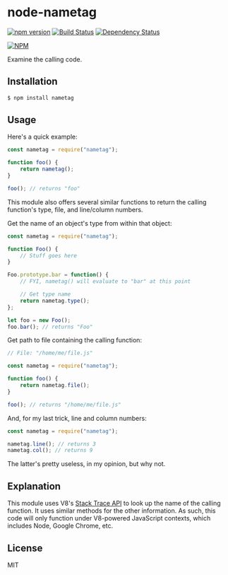 node-nametag
============

[![npm version](https://badge.fury.io/js/nametag.svg)](https://badge.fury.io/js/nametag)
[![Build Status](https://travis-ci.org/tylerfilla/node-nametag.svg?branch=master)](https://travis-ci.org/tylerfilla/node-nametag)
[![Dependency Status](https://david-dm.org/tylerfilla/node-nametag.svg)](https://david-dm.org/tylerfilla/node-nametag)

[![NPM](https://nodei.co/npm/nametag.png?downloads=true&downloadRank=true&stars=true)](https://nodei.co/npm/nametag/)

Examine the calling code.

Installation
------------

```sh
$ npm install nametag
```

Usage
-----

Here's a quick example:

```js
const nametag = require("nametag");

function foo() {
    return nametag();
}

foo(); // returns "foo"
```

This module also offers several similar functions to return the calling function's type, file, and line/column numbers.

Get the name of an object's type from within that object:

```js
const nametag = require("nametag");

function Foo() {
    // Stuff goes here
}

Foo.prototype.bar = function() {
    // FYI, nametag() will evaluate to "bar" at this point

    // Get type name
    return nametag.type();
};

let foo = new Foo();
foo.bar(); // returns "Foo"
```

Get path to file containing the calling function:

```js
// File: "/home/me/file.js"

const nametag = require("nametag");

function foo() {
    return nametag.file();
}

foo(); // returns "/home/me/file.js"
```

And, for my last trick, line and column numbers:

```js
const nametag = require("nametag");

nametag.line(); // returns 3
nametag.col(); // returns 9
```

The latter's pretty useless, in my opinion, but why not.

Explanation
-----------

This module uses V8's [Stack Trace API](https://github.com/v8/v8/wiki/Stack-Trace-API) to look up the name of the calling function. It uses similar methods for the other information. As such, this code will only function under V8-powered JavaScript contexts, which includes Node, Google Chrome, etc.

License
-------

MIT
